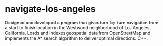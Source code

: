 # navigate-los-angeles
Designed and developed a program that gives turn-by-turn navigation from a start to finish location in the Westwood neighborhood of Los Angeles, California. Loads and indexes geospatial data from OpenStreetMap and implements the A* search algorithm to deliver optimal directions. C++.
